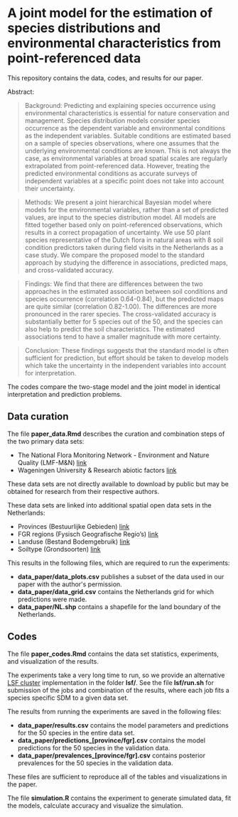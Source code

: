 # A joint model for the estimation of species distributions and environmental characteristics from point-referenced data
 
This repository contains the data, codes, and results for our paper. 

Abstract:
> Background: Predicting and explaining species occurrence using environmental characteristics is essential for nature conservation and management. Species distribution models consider species occurrence as the dependent variable and environmental conditions as the independent variables. Suitable conditions are estimated based on a sample of species observations, where one assumes that the underlying environmental conditions are known. This is not always the case, as environmental variables at broad spatial scales are regularly extrapolated from point-referenced data. However, treating the predicted environmental conditions as accurate surveys of independent variables at a specific point does not take into account their uncertainty. 

> Methods: We present a joint hierarchical Bayesian model where models for the environmental variables, rather than a set of predicted values, are input to the species distribution model. All models are fitted together based only on point-referenced observations, which results in a correct propagation of uncertainty. We use 50 plant species representative of the Dutch flora in natural areas with 8 soil condition predictors taken during field visits in the Netherlands as a case study. We compare the proposed model to the standard approach by studying the difference in associations, predicted maps, and cross-validated accuracy. 

> Findings: We find that there are differences between the two approaches in the estimated association between soil conditions and species occurrence (correlation 0.64-0.84), but the predicted maps are quite similar (correlation 0.82-1.00). The differences are more pronounced in the rarer species. The cross-validated accuracy is substantially better for 5 species out of the 50, and the species can also help to predict the soil characteristics. The estimated associations tend to have a smaller magnitude with more certainty. 

> Conclusion: These findings suggests that the standard model is often sufficient for prediction, but effort should be taken to develop models which take the uncertainty in the independent variables into account for interpretation.

The codes compare the two-stage model and the joint model in identical interpretation and prediction problems.

 ## Data curation

The file **paper_data.Rmd** describes the curation and combination steps of the two primary data sets:
 - The National Flora Monitoring Network - Environment and Nature Quality (LMF-M\&N) [link](https://www.rivm.nl/publicaties/ontwerp-landelijk-meetnet-flora-milieu-natuurkwaliteit-lmf-mn)
 - Wageningen University \& Research abiotic factors [link](https://library.wur.nl/WebQuery/wurpubs/reports/367477)

These data sets are not directly available to download by public but may be obtained for research from their respective authors. 

These data sets are linked into additional spatial open data sets in the Netherlands: 
- Provinces (Bestuurlijke Gebieden) [link](https://www.pdok.nl/geo-services/-/article/bestuurlijke-gebieden)
- FGR regions (Fysisch Geografische Regio’s) [link](https://www.pdok.nl/introductie/-/article/fysisch-geografische-regio-s)
- Landuse (Bestand Bodemgebruik) [link](https://www.pdok.nl/-/bestand-bodemgebruik-2015-van-cbs-nu-bij-pdok)
- Soiltype (Grondsoorten) [link](http://www.geodesk.nl/Grondsoorten.htm)

This results in the following files, which are required to run the experiments:
- **data_paper/data_plots.csv** publishes a subset of the data used in our paper with the author's permission. 
- **data_paper/data_grid.csv** contains the Netherlands grid for which predictions were made.
- **data_paper/NL.shp** contains a shapefile for the land boundary of the Netherlands.

## Codes

The file **paper_codes.Rmd** contains the data set statistics, experiments, and visualization of the results.

The experiments take a very long time to run, so we provide an alternative [LSF cluster](https://www.ibm.com/support/pages/what-lsf-cluster) implementation in the folder **lsf/**.
See the file **lsf/run.sh** for submission of the jobs and combination of the results, where each job fits a species specific SDM to a given data set.

The results from running the experiments are saved in the following files:
- **data_paper/results.csv** contains the model parameters and predictions for the 50 species in the entire data set.
- **data_paper/predictions_[province/fgr].csv** contains the model predictions for the 50 species in the validation data.
- **data_paper/prevalences_[province/fgr].csv** contains posterior prevalences for the 50 species in the validation data.

These files are sufficient to reproduce all of the tables and visualizations in the paper.

The file **simulation.R** contains the experiment to generate simulated data, fit the models, calculate accuracy and visualize the simulation. 

